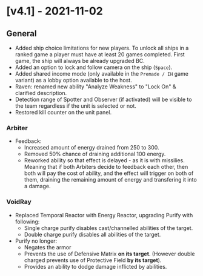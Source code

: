 # [v4.1] - 2021-11-02

## General

- Added ship choice limitations for new players. To unlock all ships in a ranked game a player must have at least 20 games completed. First game, the ship will always be already upgraded BC.
- Added an option to lock and follow camera on the ship (`Space`).
- Added shared income mode (only available in the `Premade / IH` game variant) as a lobby option available to the host.
- Raven: renamed new ability "Analyze Weakness" to "Lock On" & clarified description.
- Detection range of Spotter and Observer (if activated) will be visible to the team regardless if the unit is selected or not.
- Restored kill counter on the unit panel.

### Arbiter

- Feedback:
  - Increased amount of energy drained from 250 to 300.
  - Removed 50% chance of draining additional 100 energy.
  - Reworked ability so that effect is delayed - as it is with missilies. Meaning that if both Arbiters decide to feedback each other, then both will pay the cost of ability, and the effect will trigger on both of them, draining the remaining amount of energy and transfering it into a damage.

### VoidRay

- Replaced Temporal Reactor with Energy Reactor, upgrading Purify with following:
  - Single charge purify disables cast/channelled abilities of the target.
  - Double charge purify disables all abilities of the target.
- Purify no longer:
  - Negates the armor
  - Prevents the use of Defensive Matrix **on its target**. (However double charged prevents use of Protective Field **by its target**).
  - Provides an ability to dodge damage inflicted by abilities.
